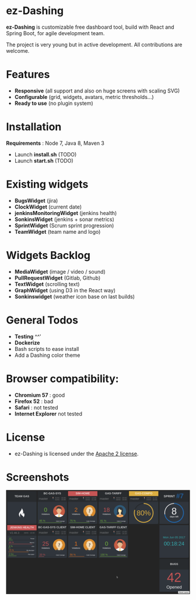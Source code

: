 # ez-Dashing

__ez-Dashing__ is customizable free dashboard tool, build with React and Spring Boot, for agile development team.

The project is very young but in active development. All contributions are welcome.

# Features
 - __Responsive__ (all support and also on huge screens with scaling SVG)
 - __Configurable__ (grid, widgets, avatars, metric thresholds...)
 - __Ready to use__ (no plugin system)

# Installation
__Requirements__ : Node 7, Java 8, Maven 3
 - Launch __install.sh__ (TODO)
 - Launch __start.sh__ (TODO)
 
# Existing widgets
 - __BugsWidget__ (jira) 
 - __ClockWidget__ (current date)
 - __jenkinsMonitoringWidget__ (jenkins health)
 - __SonkinsWidget__ (jenkins + sonar metrics)
 - __SprintWidget__ (Scrum sprint progression)
 - __TeamWidget__ (team name and logo)

# Widgets Backlog
 - __MediaWidget__ (image / video / sound)
 - __PullRequestWidget__ (Gitlab, Github)
 - __TextWidget__ (scrolling text)
 - __GraphWidget__ (using D3 in the React way)
 - __Sonkinswidget__ (weather icon base on last builds)
 
# General Todos
 - __Testing__ ^^'
 - __Dockerize__ 
 - Bash scripts to ease install 
 - Add a Dashing color theme
 
# Browser compatibility: 
 - __Chromium 57__ : good
 - __Firefox 52__ : bad
 - __Safari__ : not tested
 - __Internet Explorer__ not tested

# License
 - ez-Dashing is licensed under the [Apache 2 license](/LICENSE).

# Screenshots

![Screenshot](/ez-client/screenshot.png)
